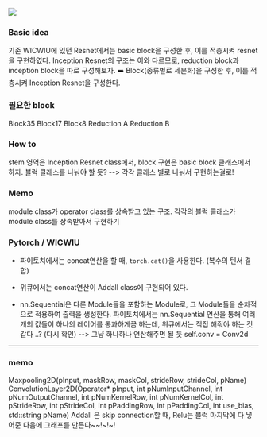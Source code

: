 ![](https://images.velog.io/images/chy0428/post/f286e562-61e9-43f9-8899-b02e1f0d26b6/image.png)

### Basic idea 
기존 WICWIU에 있던 Resnet에서는 basic block을 구성한 후, 이를 적층시켜 resnet을 구현하였다. 
Inception Resnet의 구조는 이와 다르므로, reduction block과 inception block을 따로 구성해보자.
➡️ Block(종류별로 세분화)을 구성한 후, 이를 적층시켜 Inception Resnet을 구성한다.

### 필요한 block
Block35
Block17
Block8
Reduction A
Reduction B


### How to
stem 영역은 Inception Resnet class에서, block 구현은 basic block 클래스에서 하자.
블럭 클래스를 나눠야 할 듯?
--> 각각 클래스 별로 나눠서 구현하는걸로! 

### Memo
module class가 operator class를 상속받고 있는 구조.
각각의 블럭 클래스가 module class를 상속받아서 구현하기


### Pytorch / WICWIU
* 파이토치에서는 concat연산을 할 때, `torch.cat()`을 사용한다. (복수의 텐서 결합)
* 위큐에서는 concat연산이 Addall class에 구현되어 있다. 

* nn.Sequential은 다른 Module들을 포함하는 Module로, 그 Module들을 순차적으로 적용하여 출력을 생성한다.
파이토치에서는 nn.Sequential 연산을 통해 여러개의 값들이 하나의 레이어를 통과하게끔 하는데, 위큐에서는 직접 해줘야 하는 것 같다 ..? (다시 확인)
--> 그냥 하나하나 연산해주면 될 듯
self.conv = Conv2d


---

### memo
Maxpooling2D<DYTPE>(pInput, maskRow, maskCol, strideRow, strideCol, pName)
ConvolutionLayer2D<DTYPE>(Operator<DTYPE>* pInput, int pNumInputChannel,
                            int pNumOutputChannel, int pNumKernelRow, int pNumKernelCol,
                            int pStrideRow, int pStrideCol, int pPaddingRow, int pPaddingCol,
                            int use_bias, std::string pName)
  Addall 은 skip connection할 때, Relu는 블럭 마지막에 다 넣어준 다음에 그래프를 만든다~~!~!~! 


